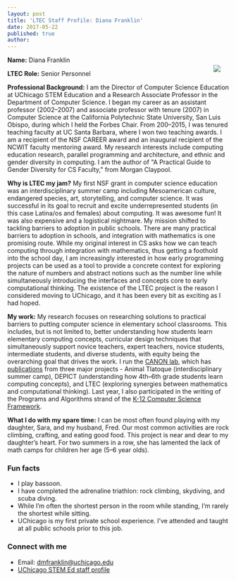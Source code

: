 ```yaml
---
layout: post
title: 'LTEC Staff Profile: Diana Franklin'
date: 2017-05-22
published: true
author:
---
```

 <img src="http://everydaycomputing.org/static/img/portfolio/DianaCropped.jpg" style="float:right;padding:20px;">

**Name:** Diana Franklin

**LTEC Role:**  Senior Personnel

**Professional Background:**  I am the Director of Computer Science Education at UChicago STEM Education and a Research Associate Professor in the Department of Computer Science. I began my career as an assistant professor (2002–2007) and associate professor with tenure (2007) in Computer Science at the California Polytechnic State University, San Luis Obispo, during which I held the Forbes Chair.  From 200–2015, I was tenured teaching faculty at UC Santa Barbara, where I won two teaching awards.  I am a recipient of the NSF CAREER award and an inaugural recipient of the NCWIT faculty mentoring award. My research interests include computing education research, parallel programming and architecture, and ethnic and gender diversity in computing.  I am the author of "A Practical Guide to Gender Diversity for CS Faculty," from Morgan Claypool.


<!--excerpt-->

**Why is LTEC my jam?** My first NSF grant in computer science education was an interdisciplinary summer camp including Mesoamerican culture, endangered species, art, storytelling, and computer science. It was successful in its goal to recruit and excite underrepresented students (in this case Latina/os and females) about computing. It was awesome fun! It was also expensive and a logistical nightmare. My mission shifted to tackling barriers to adoption in public schools.  There are many practical barriers to adoption in schools, and integration with mathematics is one promising route. While my original interest in CS asks how we can teach computing through integration with mathematics, thus getting a foothold into the school day, I am increasingly interested in how early programming projects can be used as a tool to provide a concrete context for exploring the nature of numbers and abstract notions such as the number line while simultaneously introducing the interfaces and concepts core to early computational thinking. The existence of the LTEC project is the reason I considered moving to UChicago, and it has been every bit as exciting as I had hoped.


**My work:** My research focuses on researching solutions to practical barriers to putting computer science in elementary school classrooms. This includes, but is not limited to, better understanding how students learn elementary computing concepts, curricular design techniques that simultaneously support novice teachers, expert teachers, novice students, intermediate students, and diverse students, with equity being the overarching goal that drives the work. I run the [CANON lab](http://people.cs.uchicago.edu/~dmfranklin/research/canon/index.html), which has [publications](http://people.cs.uchicago.edu/~dmfranklin/papers/index.html) from three major projects - Animal Tlatoque (interdisciplinary summer camp), DEPICT (understanding how 4th–6th grade students learn computing concepts), and LTEC (exploring synergies between mathematics and computational thinking). Last year, I also participated in the writing of the Programs and Algorithms strand of the [K-12 Computer Science Framework](https://k12cs.org/).


**What I do with my spare time:**  I can be most often found playing with my daughter, Sara, and my husband, Fred. Our most common activities are rock climbing, crafting, and eating good food. This project is near and dear to my daughter’s heart. For two summers in a row, she has lamented the lack of math camps for children her age (5–6 year olds).


### Fun facts ###
* I play bassoon.
* I have completed the adrenaline triathlon: rock climbing, skydiving, and scuba diving.
* While I’m often the shortest person in the room while standing, I’m rarely the shortest while sitting.
* UChicago is my first private school experience. I’ve attended and taught at all public schools prior to this job.


### Connect with me ###
* Email: [dmfranklin@uchicago.edu](mailto:dmfranklin@uchicago.edu)
* [UChicago STEM Ed staff profile](http://stemeducation.uchicago.edu/staff/diana-franklin/)
